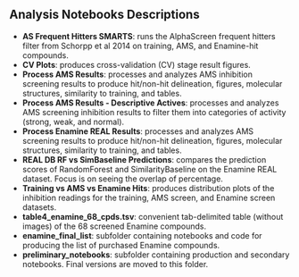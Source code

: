 ## Analysis Notebooks Descriptions

- **AS Frequent Hitters SMARTS**: runs the AlphaScreen frequent hitters filter from Schorpp et al 2014 on training, AMS, and Enamine-hit compounds.
- **CV Plots**: produces cross-validation (CV) stage result figures.
- **Process AMS Results**: processes and analyzes AMS inhibition screening results to produce hit/non-hit delineation, figures, molecular structures, similarity to training, and tables.
- **Process AMS Results - Descriptive Actives**: processes and analyzes AMS screening inhibition results to filter them into categories of activity (strong, weak, and normal). 
- **Process Enamine REAL Results**: processes and analyzes AMS screening results to produce hit/non-hit delineation, figures, molecular structures, similarity to training, and tables.
- **REAL DB RF vs SimBaseline Predictions**: compares the prediction scores of RandomForest and SimilarityBaseline on the Enamine REAL dataset. Focus is on seeing the overlap of percentage. 
- **Training vs AMS vs Enamine Hits**: produces distribution plots of the inhibition readings for the training, AMS screen, and Enamine screen datasets.
- **table4_enamine_68_cpds.tsv**: convenient tab-delimited table (without images) of the 68 screened Enamine compounds.
- **enamine_final_list**: subfolder containing notebooks and code for producing the list of purchased Enamine compounds. 
- **preliminary_notebooks**: subfolder containing production and secondary notebooks. Final versions are moved to this folder. 